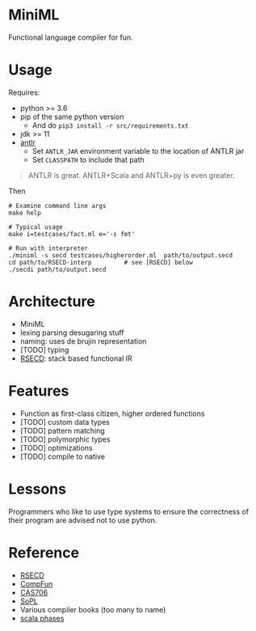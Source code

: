 # MiniML
Functional language compiler for fun.

# Usage
Requires:
* python >= 3.6
* pip of the same python version
  - And do `pip3 install -r src/requirements.txt`
* jdk >= 11
* [antlr](antlr.org)
  - Set `ANTLR_JAR` environment variable to the location of ANTLR jar
  - Set `CLASSPATH` to include that path

> ANTLR is great. ANTLR+Scala and ANTLR+py is even greater.

Then
```
# Examine command line args
make help

# Typical usage
make i=testcases/fact.ml e='-s fmt'

# Run with interpreter
./miniml -s secd testcases/higherorder.ml  path/to/output.secd
cd path/to/RSECD-interp         # see [RSECD] below
./secdi path/to/output.secd
```

# Architecture
* MiniML
* lexing parsing desugaring stuff
* naming: uses de brujin representation
* [TODO] typing
* [RSECD](https://github.com/Hoblovski/RSECD-interp): stack based functional IR

# Features
* Function as first-class citizen, higher ordered functions
* [TODO] custom data types
* [TODO] pattern matching
* [TODO] polymorphic types
* [TODO] optimizations
* [TODO] compile to native

# Lessons
Programmers who like to use type systems to ensure the correctness of their program are advised not to use python.

# Reference
* [RSECD](https://github.com/Hoblovski/RSECD-interp)
* [CompFun](http://www.cse.chalmers.se/edu/year/2011/course/CompFun/)
* [CAS706](https://www.cas.mcmaster.ca/~carette/CAS706/2005/Compiling%20Functional%20Programming%20Languages.pdf)
* [SoPL](https://xavierleroy.org/talks/compilation-agay.pdf)
* Various compiler books (too many to name)
* [scala phases](https://typelevel.org/scala/docs/phases.html)
